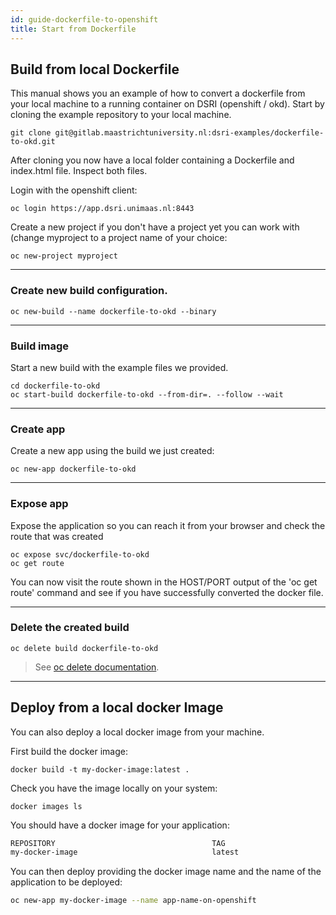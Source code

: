 ```yaml
---
id: guide-dockerfile-to-openshift
title: Start from Dockerfile
---
```


## Build from local Dockerfile

This manual shows you an example of how to convert a dockerfile from your local machine to a running container on DSRI (openshift / okd). Start by cloning the example repository to your local machine.

```shell
git clone git@gitlab.maastrichtuniversity.nl:dsri-examples/dockerfile-to-okd.git
```
After cloning you now have a local folder containing a Dockerfile and index.html file. Inspect both files.

Login with the openshift client:
```shell
oc login https://app.dsri.unimaas.nl:8443
```

Create a new project if you don't have a project yet you can work with (change myproject to a project name of your choice:
```shell 
oc new-project myproject
```

---

### Create new build configuration.

```shell
oc new-build --name dockerfile-to-okd --binary
```

---

### Build image

Start a new build with the example files we provided.

```shell
cd dockerfile-to-okd
oc start-build dockerfile-to-okd --from-dir=. --follow --wait
```

---

### Create app

Create a new app using the build we just created:

```shell
oc new-app dockerfile-to-okd
```

---

### Expose app

Expose the application so you can reach it from your browser and check the route that was created

```shell
oc expose svc/dockerfile-to-okd
oc get route
```

You can now visit the route shown in the HOST/PORT output of the 'oc get route' command and see if you have successfully converted the docker file. 

---

### Delete the created build

```shell
oc delete build dockerfile-to-okd
```

> See [oc delete documentation](https://docs.openshift.com/enterprise/3.0/cli_reference/basic_cli_operations.html#application-modification-cli-operations).

---

## Deploy from a local docker Image

You can also deploy a local docker image from your machine. 

First build the docker image:

```shell
docker build -t my-docker-image:latest .
```

Check you have the image locally on your system:

```shell
docker images ls
```

You should have a docker image for your application:

```bash
REPOSITORY                                   TAG                 
my-docker-image                              latest
```

You can then deploy providing the docker image name and the name of the application to be deployed:

```bash
oc new-app my-docker-image --name app-name-on-openshift
```